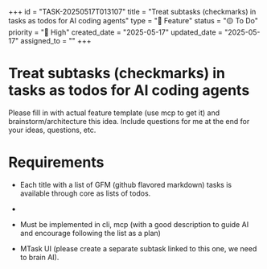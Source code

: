 +++
id = "TASK-20250517T013107"
title = "Treat subtasks (checkmarks) in tasks as todos for AI coding agents"
type = "🌟 Feature"
status = "🟡 To Do"
priority = "🔼 High"
created_date = "2025-05-17"
updated_date = "2025-05-17"
assigned_to = ""
+++

# Treat subtasks (checkmarks) in tasks as todos for AI coding agents

Please fill in with actual feature template (use mcp to get it) and brainstorm/architecture this idea. Include questions for me at the end for your ideas, questions, etc.

# Requirements

- Each title with a list of GFM (github flavored markdown) tasks is available through core as lists of todos.
-

- Must be implemented in cli, mcp (with a good description to guide AI and encourage following the list as a plan)
- MTask UI (please create a separate subtask linked to this one, we need to brain AI).
